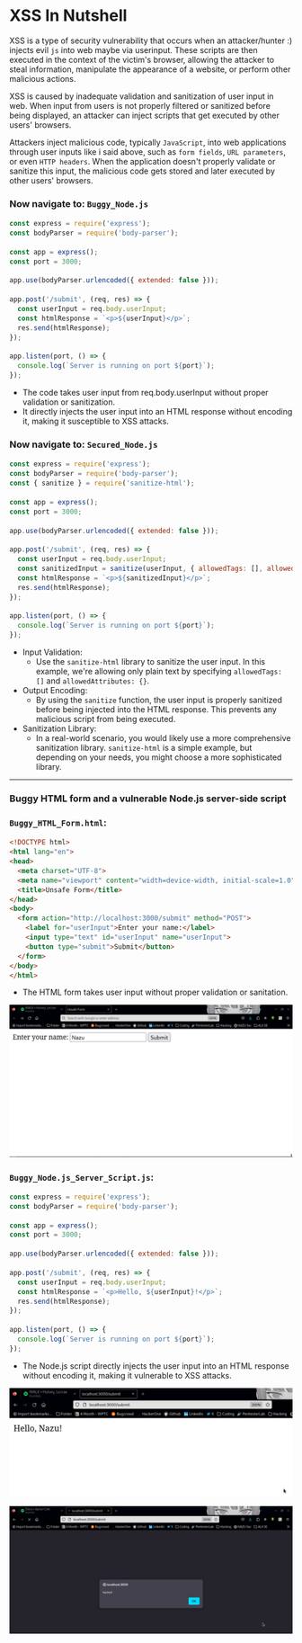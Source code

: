 # XSS In Nutshell
XSS is a type of security vulnerability that occurs when an attacker/hunter :) injects evil `js` into web maybe via userinput. These scripts are then executed in the context of the victim's browser, allowing the attacker to steal information, manipulate the appearance of a website, or perform other malicious actions.

XSS is caused by inadequate validation and sanitization of user input in web. When input from users is not properly filtered or sanitized before being displayed, an attacker can inject scripts that get executed by other users' browsers.

Attackers inject malicious code, typically `JavaScript`, into web applications through user inputs like i said above, such as `form fields`, `URL parameters`, or even `HTTP headers`. When the application doesn't properly validate or sanitize this input, the malicious code gets stored and later executed by other users' browsers.

### Now navigate to: `Buggy_Node.js`

```javascript
const express = require('express');
const bodyParser = require('body-parser');

const app = express();
const port = 3000;

app.use(bodyParser.urlencoded({ extended: false }));

app.post('/submit', (req, res) => {
  const userInput = req.body.userInput;
  const htmlResponse = `<p>${userInput}</p>`;
  res.send(htmlResponse);
});

app.listen(port, () => {
  console.log(`Server is running on port ${port}`);
});

```
- The code takes user input from req.body.userInput without proper validation or sanitization.
- It directly injects the user input into an HTML response without encoding it, making it susceptible to XSS attacks.

### Now navigate to: `Secured_Node.js`

```javascript
const express = require('express');
const bodyParser = require('body-parser');
const { sanitize } = require('sanitize-html');

const app = express();
const port = 3000;

app.use(bodyParser.urlencoded({ extended: false }));

app.post('/submit', (req, res) => {
  const userInput = req.body.userInput;
  const sanitizedInput = sanitize(userInput, { allowedTags: [], allowedAttributes: {} });
  const htmlResponse = `<p>${sanitizedInput}</p>`;
  res.send(htmlResponse);
});

app.listen(port, () => {
  console.log(`Server is running on port ${port}`);
});
```

- Input Validation:
  - Use the `sanitize-html` library to sanitize the user input. In this example, we're allowing only plain text by specifying `allowedTags: []` and `allowedAttributes: {}`.
- Output Encoding:
  - By using the `sanitize` function, the user input is properly sanitized before being injected into the HTML response. This prevents any malicious script from being executed.
- Sanitization Library:
  - In a real-world scenario, you would likely use a more comprehensive sanitization library. `sanitize-html` is a simple example, but depending on your needs, you might choose a more sophisticated library.

---

### Buggy HTML form and a vulnerable Node.js server-side script

### `Buggy_HTML_Form.html`:
```html
<!DOCTYPE html>
<html lang="en">
<head>
  <meta charset="UTF-8">
  <meta name="viewport" content="width=device-width, initial-scale=1.0">
  <title>Unsafe Form</title>
</head>
<body>
  <form action="http://localhost:3000/submit" method="POST">
    <label for="userInput">Enter your name:</label>
    <input type="text" id="userInput" name="userInput">
    <button type="submit">Submit</button>
  </form>
</body>
</html>

```
- The HTML form takes user input without proper validation or sanitation.

![Alt text](image-1.png)

### `Buggy_Node.js_Server_Script.js`:

```javascript
const express = require('express');
const bodyParser = require('body-parser');

const app = express();
const port = 3000;

app.use(bodyParser.urlencoded({ extended: false }));

app.post('/submit', (req, res) => {
  const userInput = req.body.userInput;
  const htmlResponse = `<p>Hello, ${userInput}!</p>`;
  res.send(htmlResponse);
});

app.listen(port, () => {
  console.log(`Server is running on port ${port}`);
});

```
- The Node.js script directly injects the user input into an HTML response without encoding it, making it vulnerable to XSS attacks.

![Alt text](image.png)

![Alt text](image-2.png)



